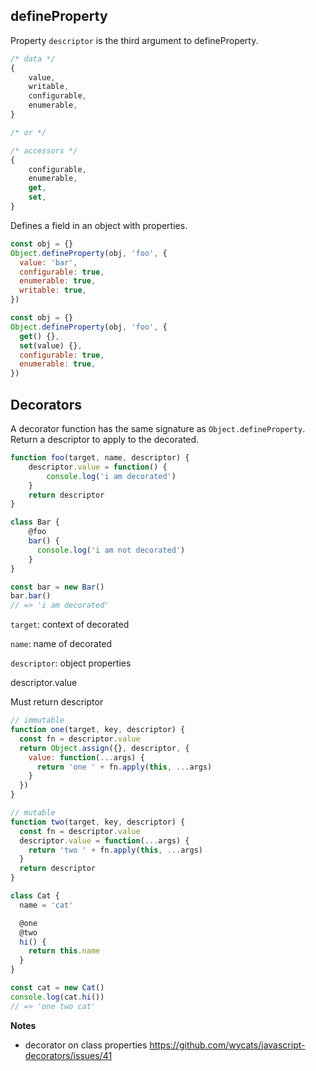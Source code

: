 ## defineProperty

Property `descriptor` is the third argument to defineProperty.

```js
/* data */
{
	value,
	writable,
	configurable,
	enumerable,
}

/* or */

/* accessors */
{
	configurable,
	enumerable,
	get,
	set,
}
```

Defines a field in an object with properties.

```js
const obj = {}
Object.defineProperty(obj, 'foo', {
  value: 'bar',
  configurable: true,
  enumerable: true,
  writable: true,
})

const obj = {}
Object.defineProperty(obj, 'foo', {
  get() {},
  set(value) {},
  configurable: true,
  enumerable: true,
})
```


## Decorators

A decorator function has the same signature as `Object.defineProperty`. Return a descriptor to apply to the decorated.

```js
function foo(target, name, descriptor) {
	descriptor.value = function() {
		console.log('i am decorated')
	}
	return descriptor
}

class Bar {
	@foo
	bar() {
	  console.log('i am not decorated')
	}
}

const bar = new Bar()
bar.bar()
// => 'i am decorated'
```

`target`: context of decorated

`name`: name of decorated

`descriptor`: object properties

descriptor.value


Must return descriptor

```js
// immutable
function one(target, key, descriptor) {
  const fn = descriptor.value
  return Object.assign({}, descriptor, {
    value: function(...args) {
      return 'one ' + fn.apply(this, ...args)
    }
  })
}

// mutable
function two(target, key, descriptor) {
  const fn = descriptor.value
  descriptor.value = function(...args) {
    return 'two ' + fn.apply(this, ...args)
  }
  return descriptor
}

class Cat {
  name = 'cat'

  @one
  @two
  hi() {
    return this.name
  }
}

const cat = new Cat()
console.log(cat.hi())
// => 'one two cat'
```

**Notes**

- decorator on class properties https://github.com/wycats/javascript-decorators/issues/41
